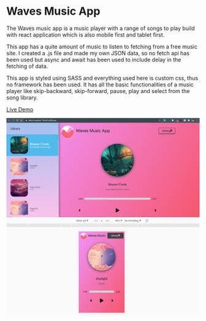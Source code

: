 # Waves Music App
The Waves music app is a music player with a range of songs to play build with react application which is also mobile first and tablet first.

This app has a quite amount of music to listen to fetching from a free music site. I created a .js file and made my own JSON data, so no fetch api has been used but async and await has been used to include delay in the fetching of data. 

This app is styled using SASS and everything used here is custom css, thus no framework has been used. 
It has all the basic functionalities of a music player like skip-backward, skip-forward, pause, play and select from the song library.

[Live Demo](https://festive-borg-b149e4.netlify.app/)

<img src="./waves_desktop (2).png" alt="the screenshot of the app large screen"/>
<img src="./waves_mobile (2).png" alt="the screenshot of the app large screen"/>


